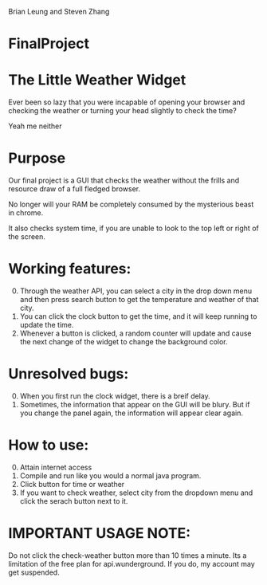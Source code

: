 Brian Leung and Steven Zhang
# FinalProject
# The Little Weather Widget
Ever been so lazy that you were incapable of opening your browser and checking the weather or turning your head slightly to check the time?

Yeah me neither
# Purpose
Our final project is a GUI that checks the weather without the frills and resource draw of a full fledged browser.

No longer will your RAM be completely consumed by the mysterious beast in chrome.

It also checks system time, if you are unable to look to the top left or right of the screen.

# Working features:
0. Through the weather API, you can select a city in the drop down menu and then press search button to get the temperature and weather of that city.
1. You can click the clock button to get the time, and it will keep running to update the time.
2. Whenever a button is clicked, a random counter will update and cause the next change of the widget to change the background color. 

# Unresolved bugs:
0. When you first run the clock widget, there is a breif delay.
1. Sometimes, the information that appear on the GUI will be blury. But if you change the panel again, the information will appear clear again.  

# How to use:
0. Attain internet access
1. Compile and run like you would a normal java program.
2. Click button for time or weather
3. If you want to check weather, select city from the dropdown menu and click the serach button next to it. 

# IMPORTANT USAGE NOTE:
Do not click the check-weather button more than 10 times a minute.
Its a limitation of the free plan for api.wunderground.
If you do, my account may get suspended.
